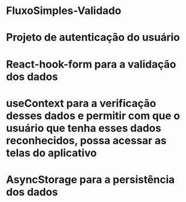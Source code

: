 ﻿# FluxoSimples-Validado
# Projeto de autenticação do usuário
# React-hook-form para a validação dos dados
# useContext para a verificação desses dados e permitir com que o usuário que tenha esses dados reconhecidos, possa acessar as telas do aplicativo
# AsyncStorage para a persistência dos dados
